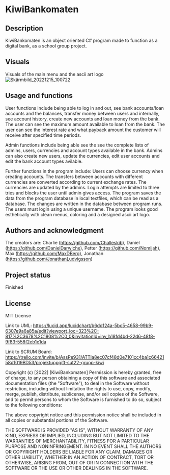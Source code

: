 # KiwiBankomaten
## Description
KiwiBankomaten is an object oriented C# program made to function as a digital bank, as a school group project.
## Visuals 
Visuals of the main menu and the ascii art logo
![Skärmbild_20221215_100722](https://user-images.githubusercontent.com/114058073/207826125-acbc8822-2e5c-47b7-8094-8b58bd270c01.png)
## Usage and functions
User functions include being able to log in and out, see bank accounts/loan accounts and the balances, transfer money between users and internally, see account history, create new accounts and loan money from the bank. The user can see the maximum amount available to loan from the bank. The user can see the interest rate and what payback amount the customer will receive after specified time periods.

Admin functions include being able see the see the complete lists of admins, users, currencies and account types available in the bank. Admins can also create new users, update the currencies, edit user accounts and edit the bank account types avilable.

Further functions in the program include: Users can choose currency when creating accounts. The transfers between accounts with different currencies are converted according to current exchange rates. The currencies are updated by the admins. Login attempts are limited to three tries and blocks the user until admin gives access. The program saves the data from the program database in local textfiles, which can be read as a database. The changes are written in the database between program runs. The users must login using a unique username. The program looks good esthetically with clean menus, coloring and a designed ascii art logo.
## Authors and acknowledgment
The creators are: Charlie (https://github.com/Challeskib), Daniel (https://github.com/DanielDarwiche), Petter (https://github.com/Nomijah), Max (https://github.com/MaxDBerg), Jonathan (https://github.com/JonathanLudvigsson)
## Project status
Finished
## License
MIT License

Link to UML: https://lucid.app/lucidchart/b6dd124a-5bc5-4658-99b9-6307e9a6a85a/edit?viewport_loc=323%2C-817%2C3678%2C1808%2C0_0&invitationId=inv_b18fd4bd-22d6-48f8-9f83-558f2eb1e1da

Link to SCRUM Board: https://trello.com/invite/b/AssPe931/ATTIa8ec07cf48d0e7101cc4ba1c6642158d1019BD53/projektuppgift-sut22-grupp-kiwi

Copyright (c) [2022] [KiwiBankomaten]
Permission is hereby granted, free of charge, to any person obtaining a copy
of this software and associated documentation files (the "Software"), to deal
in the Software without restriction, including without limitation the rights
to use, copy, modify, merge, publish, distribute, sublicense, and/or sell
copies of the Software, and to permit persons to whom the Software is
furnished to do so, subject to the following conditions:

The above copyright notice and this permission notice shall be included in all
copies or substantial portions of the Software.

THE SOFTWARE IS PROVIDED "AS IS", WITHOUT WARRANTY OF ANY KIND, EXPRESS OR
IMPLIED, INCLUDING BUT NOT LIMITED TO THE WARRANTIES OF MERCHANTABILITY,
FITNESS FOR A PARTICULAR PURPOSE AND NONINFRINGEMENT. IN NO EVENT SHALL THE
AUTHORS OR COPYRIGHT HOLDERS BE LIABLE FOR ANY CLAIM, DAMAGES OR OTHER
LIABILITY, WHETHER IN AN ACTION OF CONTRACT, TORT OR OTHERWISE, ARISING FROM,
OUT OF OR IN CONNECTION WITH THE SOFTWARE OR THE USE OR OTHER DEALINGS IN THE
SOFTWARE.
